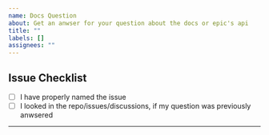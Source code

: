 ```yaml
---
name: Docs Question
about: Get an anwser for your question about the docs or epic's api
title: ""
labels: []
assignees: ""
---
```


## Issue Checklist

- [ ] I have properly named the issue
- [ ] I looked in the repo/issues/discussions, if my question was previously anwsered

---

<!--

Here you should put your question

-->
